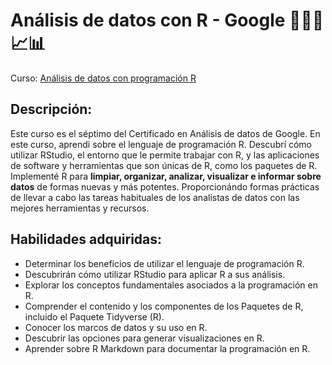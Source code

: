 # Análisis de datos con R - Google 👩🏻‍💻📈📊

Curso: [Análisis de datos con programación R](https://www.coursera.org/learn/data-analysis-r)

## Descripción:
Este curso es el séptimo del Certificado en Análisis de datos de Google. En este curso, aprendi sobre el lenguaje de programación R. Descubrí cómo utilizar RStudio, el entorno que le permite trabajar con R, y las aplicaciones de software y herramientas que son únicas de R, como los paquetes de R. 
Implementé R para **limpiar, organizar, analizar, visualizar e informar sobre datos** de formas nuevas y más potentes. Proporcionándo formas prácticas de llevar a cabo las tareas habituales de los analistas de datos con las mejores herramientas y recursos. 

## Habilidades adquiridas: 
- Determinar los beneficios de utilizar el lenguaje de programación R.
- Descubrirán cómo utilizar RStudio para aplicar R a sus análisis. 
- Explorar los conceptos fundamentales asociados a la programación en R. 
- Comprender el contenido y los componentes de los Paquetes de R, incluido el Paquete Tidyverse (R).
- Conocer los marcos de datos y su uso en R.
- Descubrir las opciones para generar visualizaciones en R.
- Aprender sobre R Markdown para documentar la programación en R.
